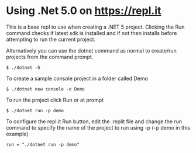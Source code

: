 
# Using .Net 5.0 on https://repl.it

This is a base repl to use when creating a .NET 5 project. Clicking the Run command checks if latest sdk is installed and if not then installs before attempting to run the current project. 

Alternatively you can use the dotnet command as normal to create/run projects from the command prompt.
```
$ ./dotnet -h
```
To create a sample console project in a folder called Demo
```
$ ./dotnet new console -o Demo
```
To run the project click Run or at prompt
```
$ ./dotnet run -p demo
```

To configure the repl.it Run button, edit the .replit file and change the run command to specify the name of the project to run using -p <projectname> (-p demo in this example)

```
run = "./dotnet run -p demo"

```

